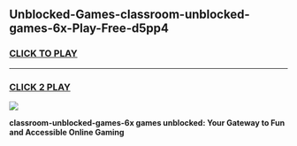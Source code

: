
## Unblocked-Games-classroom-unblocked-games-6x-Play-Free-d5pp4
<h3>
<a href="https://premium76.site?title=classroom-unblocked-games-6x&ref=22A">CLICK TO PLAY</a></h3>
<hr>

<h3>
<a href="https://premium76.site?title=classroom-unblocked-games-6x&ref=22A">CLICK 2 PLAY</a>
  
</h3>

<a href="https://premium76.site?title=classroom-unblocked-games-6x&ref=22A"><img src="https://clearcache.store/games.png"></a>


**classroom-unblocked-games-6x games unblocked: Your Gateway to Fun and Accessible Online Gaming**
